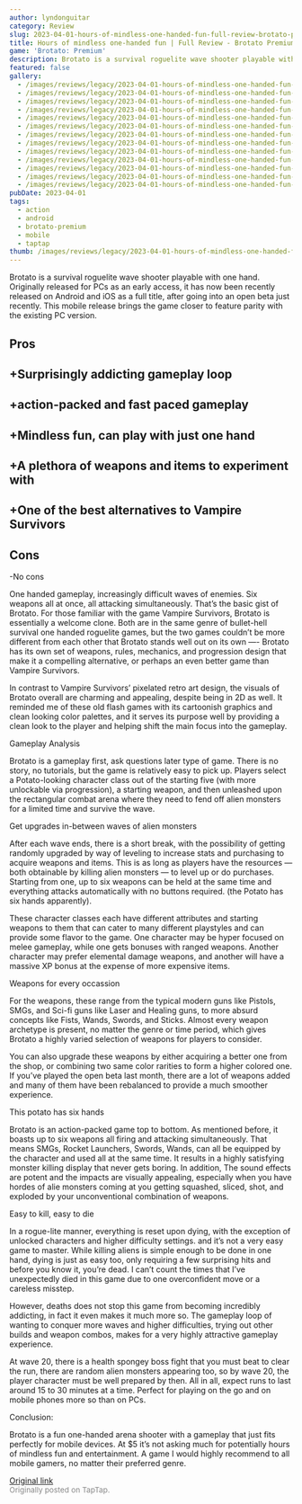 ```yaml
---
author: lyndonguitar
category: Review
slug: 2023-04-01-hours-of-mindless-one-handed-fun-full-review-brotato-premium-full-release
title: Hours of mindless one-handed fun | Full Review - Brotato Premium (Full Release)
game: 'Brotato: Premium'
description: Brotato is a survival roguelite wave shooter playable with one hand. Originally released for PCs as an early access, it has now been recently released on Android and iOS as a full title, after going into an open beta just recently. This mobile release brings the game closer to feature parity with the existing PC version.
featured: false
gallery:
  - /images/reviews/legacy/2023-04-01-hours-of-mindless-one-handed-fun--full-review---brotato-premium-full-release-0.avif
  - /images/reviews/legacy/2023-04-01-hours-of-mindless-one-handed-fun--full-review---brotato-premium-full-release-1.avif
  - /images/reviews/legacy/2023-04-01-hours-of-mindless-one-handed-fun--full-review---brotato-premium-full-release-2.avif
  - /images/reviews/legacy/2023-04-01-hours-of-mindless-one-handed-fun--full-review---brotato-premium-full-release-3.avif
  - /images/reviews/legacy/2023-04-01-hours-of-mindless-one-handed-fun--full-review---brotato-premium-full-release-4.avif
  - /images/reviews/legacy/2023-04-01-hours-of-mindless-one-handed-fun--full-review---brotato-premium-full-release-5.avif
  - /images/reviews/legacy/2023-04-01-hours-of-mindless-one-handed-fun--full-review---brotato-premium-full-release-6.avif
  - /images/reviews/legacy/2023-04-01-hours-of-mindless-one-handed-fun--full-review---brotato-premium-full-release-7.avif
  - /images/reviews/legacy/2023-04-01-hours-of-mindless-one-handed-fun--full-review---brotato-premium-full-release-8.avif
  - /images/reviews/legacy/2023-04-01-hours-of-mindless-one-handed-fun--full-review---brotato-premium-full-release-9.avif
  - /images/reviews/legacy/2023-04-01-hours-of-mindless-one-handed-fun--full-review---brotato-premium-full-release-10.avif
  - /images/reviews/legacy/2023-04-01-hours-of-mindless-one-handed-fun--full-review---brotato-premium-full-release-11.avif
  - /images/reviews/legacy/2023-04-01-hours-of-mindless-one-handed-fun--full-review---brotato-premium-full-release-12.avif
pubDate: 2023-04-01
tags:
  - action
  - android
  - brotato-premium
  - mobile
  - taptap
thumb: /images/reviews/legacy/2023-04-01-hours-of-mindless-one-handed-fun--full-review---brotato-premium-full-release-0.avif
---
```


Brotato is a survival roguelite wave shooter playable with one hand. Originally released for PCs as an early access, it has now been recently released on Android and iOS as a full title, after going into an open beta just recently. This mobile release brings the game closer to feature parity with the existing PC version.




## Pros



## +Surprisingly addicting gameplay loop


## +action-packed and fast paced gameplay


## +Mindless fun, can play with just one hand


## +A plethora of weapons and items to experiment with


## +One of the best alternatives to Vampire Survivors




## Cons


-No cons

One handed gameplay, increasingly difficult waves of enemies. Six weapons all at once, all attacking simultaneously. That’s the basic gist of Brotato. For those familiar with the game Vampire Survivors, Brotato is essentially a welcome clone. Both are in the same genre of bullet-hell survival one handed roguelite games, but the two games couldn’t be more different from each other that Brotato stands well out on its own —- Brotato has its own set of weapons, rules, mechanics, and progression design that make it a compelling alternative, or perhaps an even better game than Vampire Survivors.

In contrast to Vampire Survivors’ pixelated retro art design, the visuals of Brotato overall are charming and appealing, despite being in 2D as well. It reminded me of these old flash games with its cartoonish graphics and clean looking color palettes, and it serves its purpose well by providing a clean look to the player and helping shift the main focus into the gameplay.

Gameplay Analysis

Brotato is a gameplay first, ask questions later type of game. There is no story, no tutorials, but the game is relatively easy to pick up. Players select a Potato-looking character class out of the starting five (with more unlockable via progression), a starting weapon, and then unleashed upon the rectangular combat arena where they need to fend off alien monsters for a limited time and survive the wave.

Get upgrades in-between waves of alien monsters

After each wave ends, there is a short break, with the possibility of getting randomly upgraded by way of leveling to increase stats and purchasing to acquire weapons and items. This is as long as players have the resources — both obtainable by killing alien monsters — to level up or do purchases. Starting from one, up to six weapons can be held at the same time and everything attacks automatically with no buttons required. (the Potato has six hands apparently).

These character classes each have different attributes and starting weapons to them that can cater to many different playstyles and can provide some flavor to the game. One character may be hyper focused on melee gameplay, while one gets bonuses with ranged weapons. Another character may prefer elemental damage weapons, and another will have a massive XP bonus at the expense of more expensive items.

Weapons for every occassion

For the weapons, these range from the typical modern guns like Pistols, SMGs, and Sci-fi guns like Laser and Healing guns, to more absurd concepts like Fists, Wands, Swords, and Sticks. Almost every weapon archetype is present, no matter the genre or time period, which gives Brotato a highly varied selection of weapons for players to consider.

You can also upgrade these weapons by either acquiring a better one from the shop, or combining two same color rarities to form a higher colored one. If you’ve played the open beta last month, there are a lot of weapons added and many of them have been rebalanced to provide a much smoother experience.

This potato has six hands

Brotato is an action-packed game top to bottom. As mentioned before, it boasts up to six weapons all firing and attacking simultaneously. That means SMGs, Rocket Launchers, Swords, Wands, can all be equipped by the character and used all at the same time. It results in a highly satisfying monster killing display that never gets boring. In addition, The sound effects are potent and the impacts are visually appealing, especially when you have hordes of alie monsters coming at you getting squashed, sliced, shot, and exploded by your unconventional combination of weapons.

Easy to kill, easy to die

In a rogue-lite manner, everything is reset upon dying, with the exception of unlocked characters and higher difficulty settings. and it’s not a very easy game to master. While killing aliens is simple enough to be done in one hand, dying is just as easy too, only requiring a few surprising hits and before you know it, you’re dead. I can’t count the times that I’ve unexpectedly died in this game due to one overconfident move or a careless misstep.

However, deaths does not stop this game from becoming incredibly addicting, in fact it even makes it much more so. The gameplay loop of wanting to conquer more waves and higher difficulties, trying out other builds and weapon combos, makes for a very highly attractive gameplay experience.

At wave 20, there is a health spongey boss fight that you must beat to clear the run, there are random alien monsters appearing too, so by wave 20, the player character must be well prepared by then. All in all, expect runs to last around 15 to 30 minutes at a time. Perfect for playing on the go and on mobile phones more so than on PCs.

Conclusion:

Brotato is a fun one-handed arena shooter with a gameplay that just fits perfectly for mobile devices. At $5 it’s not asking much for potentially hours of mindless fun and entertainment. A game I would highly recommend to all mobile gamers, no matter their preferred genre.

[Original link](https://www.taptap.io/post/4965872)<br><span style="font-size: 0.95em; color: #888;">Originally posted on TapTap.</span>